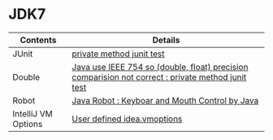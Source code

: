 # JDK7
| Contents | Details |
|---|---|
| JUnit | [private method junit test](01_JDK7/src/test/java/rwoo/research/MockPrivateMethodTest.java) |
| Double | [Java use IEEE 754 so (double, float) precision comparision not correct : private method junit test](01_JDK7/src/test/java/rwoo/research/DoubleComparisionTest.java) |
| Robot | [Java Robot : Keyboar and Mouth Control by Java](01_JDK7/src/test/java/rwoo/research/RobotTest.java) |
| IntelliJ VM Options | [User defined idea.vmoptions](01_JDK7/src/test/resources/idea.vmoptions) |
